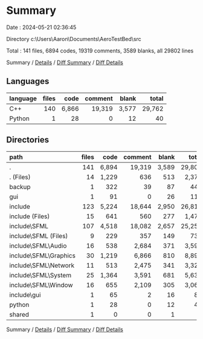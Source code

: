 # Summary

Date : 2024-05-21 02:36:45

Directory c:\\Users\\Aaron\\Documents\\AeroTestBed\\src

Total : 141 files,  6894 codes, 19319 comments, 3589 blanks, all 29802 lines

Summary / [Details](details.md) / [Diff Summary](diff.md) / [Diff Details](diff-details.md)

## Languages
| language | files | code | comment | blank | total |
| :--- | ---: | ---: | ---: | ---: | ---: |
| C++ | 140 | 6,866 | 19,319 | 3,577 | 29,762 |
| Python | 1 | 28 | 0 | 12 | 40 |

## Directories
| path | files | code | comment | blank | total |
| :--- | ---: | ---: | ---: | ---: | ---: |
| . | 141 | 6,894 | 19,319 | 3,589 | 29,802 |
| . (Files) | 14 | 1,229 | 636 | 513 | 2,378 |
| backup | 1 | 322 | 39 | 87 | 448 |
| gui | 1 | 91 | 0 | 26 | 117 |
| include | 123 | 5,224 | 18,644 | 2,950 | 26,818 |
| include (Files) | 15 | 641 | 560 | 277 | 1,478 |
| include\\SFML | 107 | 4,518 | 18,082 | 2,657 | 25,257 |
| include\\SFML (Files) | 9 | 229 | 357 | 149 | 735 |
| include\\SFML\\Audio | 16 | 538 | 2,684 | 371 | 3,593 |
| include\\SFML\\Graphics | 30 | 1,219 | 6,866 | 810 | 8,895 |
| include\\SFML\\Network | 11 | 513 | 2,475 | 341 | 3,329 |
| include\\SFML\\System | 25 | 1,364 | 3,591 | 681 | 5,636 |
| include\\SFML\\Window | 16 | 655 | 2,109 | 305 | 3,069 |
| include\\gui | 1 | 65 | 2 | 16 | 83 |
| python | 1 | 28 | 0 | 12 | 40 |
| shared | 1 | 0 | 0 | 1 | 1 |

Summary / [Details](details.md) / [Diff Summary](diff.md) / [Diff Details](diff-details.md)